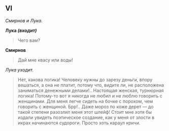 
## VI

*Смирнов и Лука.*

**Лука *(входит)***
> Чего вам?

**Смирнов**
> Дай мне квасу или воды!

*Лука уходит.*

> Нет, какова логика! Человеку нужны до зарезу деньги, впору вешаться, а она не платит, потому что, видите ли, не расположена заниматься денежными делами!.. Настоящая женская, турнюрная логика! Потому-то вот я никогда не любил и не люблю говорить с женщинами. Для меня легче сидеть на бочке с порохом, чем говорить с женщиной. Брр!.. Даже мороз по коже дерет — до такой степени разозлил меня этот шлейф! Стоит мне хотя бы издали увидеть поэтическое создание, как у меня от злости в икрах начинаются судороги. Просто хоть караул кричи.
